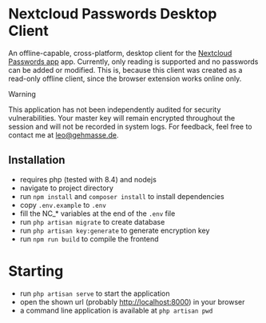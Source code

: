 # Nextcloud Passwords Desktop Client

An offline-capable, cross-platform, desktop client for the [Nextcloud Passwords app](https://apps.nextcloud.com/apps/passwords) app.
Currently, only reading is supported and no passwords can be added or modified. This is, because this client was created as a read-only offline client, since the browser extension works online only.

> [!WARNING]
> This application has not been independently audited for security vulnerabilities.
> Your master key will remain encrypted throughout the session and will not be recorded in system logs.
> For feedback, feel free to contact me at [leo@gehmasse.de](mailto:leo@gehmasse.de).

## Installation

-   requires php (tested with 8.4) and nodejs
-   navigate to project directory
-   run `npm install` and `composer install` to install dependencies
-   copy `.env.example` to `.env`
-   fill the NC\_\* variables at the end of the `.env` file
-   run `php artisan migrate` to create database
-   run `php artisan key:generate` to generate encryption key
-   run `npm run build` to compile the frontend

# Starting

-   run `php artisan serve` to start the application
-   open the shown url (probably [http://localhost:8000](http://localhost:8000)) in your browser
-   a command line application is available at `php artisan pwd`
